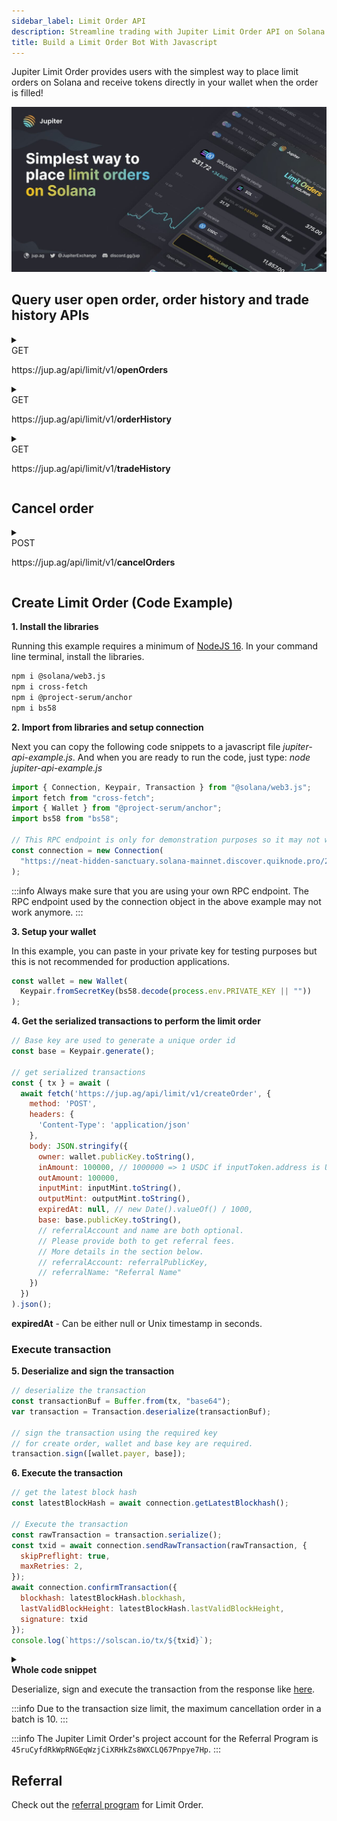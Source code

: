 ```yaml
---
sidebar_label: Limit Order API
description: Streamline trading with Jupiter Limit Order API on Solana. Access tutorials, SDK tools, and tips to boost your crypto strategies efficiently.
title: Build a Limit Order Bot With Javascript
---
```


<head>
    <title>Jupiter Limit Order API Documentation</title>
    <meta name="twitter:card" content="summary" />
</head>

<style jsx>
{`
  .api-method-box {
    border-radius: 8px;
    margin: 16px 0;
    display: inline;
    padding: 4px;
    font-weight: 700;
    margin-right: 8px;
    font-size: 12px;
    color: white
  }

.get {
  border: 1px solid #018847;
  background-color: #018847 !important;
}

.post {
  border: 1px solid #eaba0c;
  background-color: #eaba0c !important;
}

  .api-method-path {
    font-size: 14px;
    display: inline;
  }
`}</style>


Jupiter Limit Order provides users with the simplest way to place limit orders on Solana and receive tokens directly in your wallet when the order is filled!



![limit](limit-order.jpeg)

## Query user open order, order history and trade history APIs

<details>
  <summary>
    <div>
      <div className="api-method-box get">GET</div>
      <p className="api-method-path">https://jup.ag/api/limit/v1/<b>openOrders</b></p>
    </div>
  </summary>

### Parameters

| Query        | Type   | Required | Description |
| ------------ | ------ | -------- | -------- |
| `wallet`     | string | No       | The wallet address
| `inputMint`  | string | No       | The contract address of the token used to place the limit order
| `outputMint` | string | No       | The contract address of the token being bought

:::info
Due to the transaction size limit, it is best to provide a wallet address even if it is not required.
:::

### Example Request
```shell
curl -X GET "https://jup.ag/api/limit/v1/openorders?wallet=TVeKgyTMp3DjwVFRYC9mYcRStRnbRsFExrZDFCKrXnT&inputMint=So11111111111111111111111111111111111111112&outputMint=WENWENvqqNya429ubCdR81ZmD69brwQaaBYY6p3LCpk"
```
### Response

  <details>
    <summary>
      <span style={{color: '#018847'}}>&bull; </span>
      <span style={{fontSize: '14px'}}>
      <b style={{color: '#018847', marginRight: '36px'}}>200: OK</b>
        Success Response
      </span>
    </summary>

```json
[
    {
        "publicKey": "APCQFtJqMhv6MpXHEtwTBxuSzGTLcJz3XcQGKc1hNpc2",
        "account": {
            "maker": "TVeKgyTMp3DjwVFRYC9mYcRStRnbRsFExrZDFCKrXnT",
            "inputMint": "So11111111111111111111111111111111111111112",
            "outputMint": "WENWENvqqNya429ubCdR81ZmD69brwQaaBYY6p3LCpk",
            "oriInAmount": "30000000",
            "oriOutAmount": "150000000000",
            "inAmount": "30000000",
            "outAmount": "150000000000",
            "expiredAt": null,
            "base": "314Ybz35QBeJ4DNRYbpBVM8DFhcDrchpmvTLQQhcLj23"
        }
    }
]
```

  </details>

  <details>
  <summary><span>&bull; </span><b style={{marginRight: '36px'}}>default</b> <span style={{fontSize: '14px'}}>Error Response</span></summary>

```json
{​
  "message": "string",​
  "code": "string",​
  "issues": [​
    {​
      "message": "string"​
    }​
  ]​
​}
```

</details>
</details>

<details>
  <summary>
    <div>
      <div className="api-method-box get">GET</div>
      <p className="api-method-path">https://jup.ag/api/limit/v1/<b>orderHistory</b></p>
    </div>
  </summary>

### Parameters

| Query    | Type   | Required | Description
| -------- | ------ | -------- | --------
| `wallet` | string | Yes      | wallet address
| `cursor` | number | No       |
| `skip`   | number | No       |
| `take`   | number | No       |

### Example Request
```shell
curl -X GET "https://jup.ag/api/limit/v1/orderHistory?wallet=TVeKgyTMp3DjwVFRYC9mYcRStRnbRsFExrZDFCKrXnT"
```
### Response

  <details>
    <summary>
      <span style={{color: '#018847'}}>&bull; </span>
      <span style={{fontSize: '14px'}}>
      <b style={{color: '#018847', marginRight: '36px'}}>200: OK</b>
        Success Response
      </span>
    </summary>

```json
[
{
        "id": 38422148,
        "orderKey": "BBdAfjXB3kiu2Z6XZM6BAm5hei5awU3SwTT12btaQmgx",
        "maker": "TVeKgyTMp3DjwVFRYC9mYcRStRnbRsFExrZDFCKrXnT",
        "inputMint": "So11111111111111111111111111111111111111112",
        "outputMint": "WENWENvqqNya429ubCdR81ZmD69brwQaaBYY6p3LCpk",
        "inAmount": "0",
        "oriInAmount": "30000000",
        "outAmount": "0",
        "oriOutAmount": "2715393334",
        "expiredAt": null,
        "state": "Completed",
        "createTxid": "5xbd6BhqCbfhrorEsrxSGs2wGzaJMycuqy6X11PTMrJtF2mMAoAo4e7vJgCzjWDKNRWMqrMyAL4u5aaWaEtnAFKW",
        "cancelTxid": null,
        "updatedAt": "2024-05-23T17:09:31.024Z",
        "createdAt": "2024-05-23T17:07:47.000Z"
    }
]
```

  </details>

  <details>
  <summary><span>&bull; </span><b style={{marginRight: '36px'}}>default</b> <span style={{fontSize: '14px'}}>Error Response</span></summary>

```json
{​
  "message": "string",​
  "code": "string",​
  "issues": [​
    {​
      "message": "string"​
    }​
  ]​
​}
```

</details>
</details>

<details>
  <summary>
    <div>
      <div className="api-method-box get">GET</div>
      <p className="api-method-path">https://jup.ag/api/limit/v1/<b>tradeHistory</b></p>
    </div>
  </summary>

### Parameters

| Query        | Type   | Required | Description |
| ------------ | ------ | -------- | --------
| `wallet`     | string | No       | Wallet Address |
| `inputMint`  | string | No       | Contract address of the token being sold |
| `outputMint` | string | No       | Contract address of the token being bought
| `cursor`     | number | No       |
| `skip`       | number | No       |
| `take`       | number | No       |

### Example Request
```shell
curl -X GET "https://jup.ag/api/limit/v1/tradeHistory?wallet=TVeKgyTMp3DjwVFRYC9mYcRStRnbRsFExrZDFCKrXnT"
```
### Response

  <details>
    <summary>
      <span style={{color: '#018847'}}>&bull; </span>
      <span style={{fontSize: '14px'}}>
      <b style={{color: '#018847', marginRight: '36px'}}>200: OK</b>
        Success Response
      </span>
    </summary>

```json
[
    {
        "id": 47520095,
        "inAmount": "30000000",
        "outAmount": "2715393334",
        "txid": "2csWeVyrqfCcjYHUhpYikEW7aspz7piThp1CjrXv3iCofwa4Kd9zhF5PrRuidH4pJ4U5ZCeA9edYgqZgHWhKYVpt",
        "updatedAt": "2024-05-23T17:09:29.999Z",
        "createdAt": "2024-05-23T17:09:23.000Z",
        "order": {
            "id": 38422148,
            "orderKey": "BBdAfjXB3kiu2Z6XZM6BAm5hei5awU3SwTT12btaQmgx",
            "inputMint": "So11111111111111111111111111111111111111112",
            "outputMint": "WENWENvqqNya429ubCdR81ZmD69brwQaaBYY6p3LCpk"
        }
    }
]
```

  </details>

  <details>
  <summary><span>&bull; </span><b style={{marginRight: '36px'}}>default</b> <span style={{fontSize: '14px'}}>Error Response</span></summary>

```json
{​
  "message": "string",​
  "code": "string",​
  "issues": [​
    {​
      "message": "string"​
    }​
  ]​
​}
```

</details>
</details>

## Cancel order

<details>
  <summary>
    <div>
      <div className="api-method-box post">POST</div>
      <p className="api-method-path">https://jup.ag/api/limit/v1/<b>cancelOrders</b></p>
    </div>
  </summary>

### Parameters
| Query        | Type   | Required | Description |
| ------------ | ------ | -------- | -------- |
| `owner`      | string | No       |
| `feePayer`   | string | No       |
| `orders`     | string list | No | List of orders being attempted to cancel |

### Body

```json
{​
  "owner": "string",​
  "feePayer": "string",​
  "orders": [​
    "string"​
  ]​
​}
```

### Response

  <details>
    <summary>
      <span style={{color: '#018847'}}>&bull; </span>
      <span style={{fontSize: '14px'}}>
      <b style={{color: '#018847', marginRight: '36px'}}>200: OK</b>
        Success Response
      </span>
    </summary>

```json
{ "tx": "string"​ }
```

  </details>
  <details>
  <summary><span>&bull; </span><b style={{marginRight: '36px'}}>default</b> <span style={{fontSize: '14px'}}>Error Response</span></summary>

```json
{​
  "message": "string",​
  "code": "string",​
  "issues": [​
    {​
      "message": "string"​
    }​
  ]​
​}
```

</details>
</details>


## Create Limit Order (Code Example)

**1. Install the libraries**

Running this example requires a minimum of [NodeJS 16](https://nodejs.org/en). In your command line terminal, install the libraries.

```bash
npm i @solana/web3.js
npm i cross-fetch
npm i @project-serum/anchor
npm i bs58
```

**2. Import from libraries and setup connection**

Next you can copy the following code snippets to a javascript file _jupiter-api-example.js_. And when you are ready to run the code, just type: _node jupiter-api-example.js_

```js
import { Connection, Keypair, Transaction } from "@solana/web3.js";
import fetch from "cross-fetch";
import { Wallet } from "@project-serum/anchor";
import bs58 from "bs58";

// This RPC endpoint is only for demonstration purposes so it may not work.
const connection = new Connection(
  "https://neat-hidden-sanctuary.solana-mainnet.discover.quiknode.pro/2af5315d336f9ae920028bbb90a73b724dc1bbed/"
);
```

:::info
Always make sure that you are using your own RPC endpoint. The RPC endpoint used by the connection object in the above example may not work anymore.
:::

**3. Setup your wallet**

In this example, you can paste in your private key for testing purposes but this is not recommended for production applications.

```js
const wallet = new Wallet(
  Keypair.fromSecretKey(bs58.decode(process.env.PRIVATE_KEY || ""))
);
```

**4. Get the serialized transactions to perform the limit order**

```js
// Base key are used to generate a unique order id
const base = Keypair.generate();

// get serialized transactions
const { tx } = await (
  await fetch('https://jup.ag/api/limit/v1/createOrder', {
    method: 'POST',
    headers: {
      'Content-Type': 'application/json'
    },
    body: JSON.stringify({
      owner: wallet.publicKey.toString(),
      inAmount: 100000, // 1000000 => 1 USDC if inputToken.address is USDC mint
      outAmount: 100000,
      inputMint: inputMint.toString(),
      outputMint: outputMint.toString(),
      expiredAt: null, // new Date().valueOf() / 1000,
      base: base.publicKey.toString(),
      // referralAccount and name are both optional.
      // Please provide both to get referral fees.
      // More details in the section below.
      // referralAccount: referralPublicKey,
      // referralName: "Referral Name"
    })
  })
).json();
```

**expiredAt** - Can be either null or Unix timestamp in seconds.

### Execute transaction

**5. Deserialize and sign the transaction**

```js
// deserialize the transaction
const transactionBuf = Buffer.from(tx, "base64");
var transaction = Transaction.deserialize(transactionBuf);

// sign the transaction using the required key
// for create order, wallet and base key are required.
transaction.sign([wallet.payer, base]);
```

**6. Execute the transaction**

```js
// get the latest block hash
const latestBlockHash = await connection.getLatestBlockhash();

// Execute the transaction
const rawTransaction = transaction.serialize();
const txid = await connection.sendRawTransaction(rawTransaction, {
  skipPreflight: true,
  maxRetries: 2,
});
await connection.confirmTransaction({
  blockhash: latestBlockHash.blockhash,
  lastValidBlockHeight: latestBlockHash.lastValidBlockHeight,
  signature: txid
});
console.log(`https://solscan.io/tx/${txid}`);
```

<details>
  <summary>
    <div>
      <div><b>Whole code snippet</b></div>
    </div>
  </summary>

```js
import { Connection, Keypair, Transaction } from "@solana/web3.js";
import fetch from "cross-fetch";
import { Wallet } from "@project-serum/anchor";
import bs58 from "bs58";

// It is recommended that you use your own RPC endpoint.
// This RPC endpoint is only for demonstration purposes so that this example will run.
const connection = new Connection(
  "https://neat-hidden-sanctuary.solana-mainnet.discover.quiknode.pro/2af5315d336f9ae920028bbb90a73b724dc1bbed/"
);

// Base key are used to generate a unique order id
const base = Keypair.generate();

// get serialized transaction
const transaction = await (
  await fetch('https://jup.ag/api/limit/v1/createOrder', {
    method: 'POST',
    headers: {
      'Content-Type': 'application/json'
    },
    body: JSON.stringify({
      owner: wallet.publicKey.toString(),
      inAmount: 100000, // 1000000 => 1 USDC if inputToken.address is USDC mint
      outAmount: 100000,
      inputMint: inputMint.toString(),
      outputMint: outputMint.toString(),
      expiredAt: null, // new Date().valueOf() / 1000,
      base: base.publicKey.toString(),
      // referralAccount and name are both optional
      // provide both to get referral fees
      // more details in the section below
      referralAccount: referral.publicKey.toString(),
      referralName: "Referral Name"
    })
  })
).json();

const { tx } = transaction;

// deserialize the transaction
const transactionBuf = Buffer.from(tx, "base64");
var transaction = Transaction.deserialize(transactionBuf);

// add priority fee
const addPriorityFee = ComputeBudgetProgram.setComputeUnitPrice({
  microLamports: 1, // probably need to be higher for the transaction to be included on chain.
});
transaction.add(addPriorityFee);

// sign the transaction using the required key
// for create order, wallet and base key are required.
transaction.sign([wallet.payer, base]);

// Execute the transaction
const rawTransaction = transaction.serialize();
const txid = await connection.sendRawTransaction(rawTransaction, {
  skipPreflight: true,
  maxRetries: 2,
});
await connection.confirmTransaction(txid);
console.log(`https://solscan.io/tx/${txid}`);
```
</details>


Deserialize, sign and execute the transaction from the response like [here](#execute-transaction).

:::info
Due to the transaction size limit, the maximum cancellation order in a batch is 10.
:::

:::info
The Jupiter Limit Order's project account for the Referral Program is `45ruCyfdRkWpRNGEqWzjCiXRHkZs8WXCLQ67Pnpye7Hp`.
:::

## Referral

Check out the [referral program](/docs/apis/adding-fees) for Limit Order.
